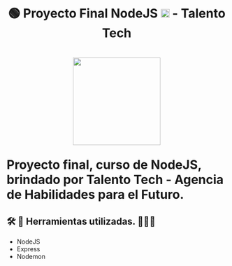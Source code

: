 <h1 align="center">
 🟢 Proyecto Final NodeJS <img src="https://cdn.jsdelivr.net/gh/devicons/devicon/icons/nodejs/nodejs-original.svg" alt="nodejs" width="20" height="20"/> - Talento Tech
<h1/> 
   
<p align="center">
   <picture>
      <source media="(prefers-color-scheme: dark)" srcset="https://nodejs.org/static/logos/nodejsLight.svg">
      <img src="https://nodejs.org/static/logos/nodejsDark.svg" width="200px">
    </picture>
</p>

<p>
Proyecto final, curso de NodeJS, brindado por Talento Tech - Agencia de Habilidades para el Futuro.
<p/>

## 🛠️ 🧰 Herramientas utilizadas. 👨🏽‍🔧

- NodeJS
- Express
- Nodemon
